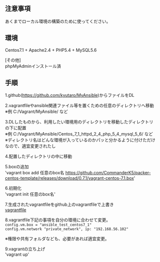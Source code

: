## 注意事項

あくまでローカル環境の構築のために使ってください。

## 環境

Centos7.1 + Apache2.4 + PHP5.4 + MySQL5.6  

[その他]  
phpMyAdminインストール済  

## 手順

1.github(https://github.com/kyutaro/MyAnsible)からファイルをDL

2.vagrantfileやansible関連ファイル等を置くための任意のディレクトリへ移動  
※例 C:/Vagrant/MyAnsible/ など

3.DLしたものから、利用したい環境用のディレクトリを移動したディレクトリの下に配置  
※例 C:/Vagrant/MyAnsible/Centos_7_1_httpd_2_4_php_5_4_mysql_5_6/ など  
※ディレクトリ名はどんな環境が入っているのかパッと分かるように付けただけなので、適宜変更されたし

4.配置したディレクトリの中に移動

5.boxの追加  
'vagrant box add 任意のbox名 https://github.com/CommanderK5/packer-centos-template/releases/download/0.7.1/vagrant-centos-7.1.box'

6.初期化  
'vagrant init 任意のbox名'

7.生成されたvagrantfileをgithub上のvagrantfileで上書き  
[vagrantfile](https://github.com/kyutaro/SettingFiles/blob/master/Vagrantfile_Centos_7_1_httpd_2_4_php_5_4_mysql_5_6)

8.vagrantfile下記の事項を自分の環境に合わせて変更。  
`config.vm.box = "ansible_test_centos7_1"`  
`config.vm.network "private_network", ip: "192.168.56.102"`

※権限や共有フォルダなども、必要があれば適宜変更。

9.vagrantの立ち上げ  
'vagrant up'